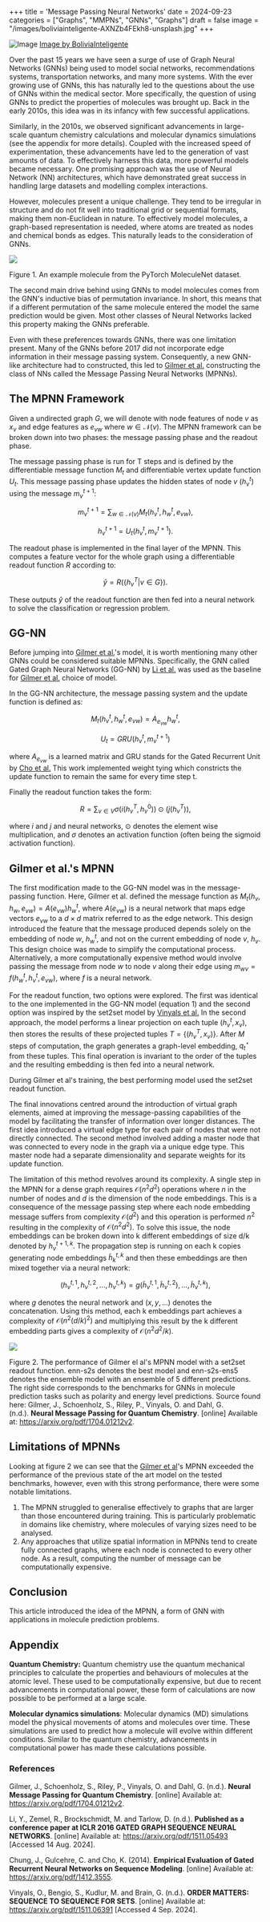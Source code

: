 +++
title = 'Message Passing Neural Networks'
date = 2024-09-23
categories = ["Graphs", "MMPNs", "GNNs", "Graphs"]
draft = false
image = "/images/boliviainteligente-AXNZb4FEkh8-unsplash.jpg"
+++

![Image](/images/boliviainteligente-AXNZb4FEkh8-unsplash.jpg)
[Image by BoliviaInteligente](https://unsplash.com/@boliviainteligente)

Over the past 15 years we have seen a surge of use of Graph Neural Networks (GNNs) being used to model social networks, recommendations systems, transportation networks, and many more systems. With the ever growing use of GNNs, this has naturally led to the questions about the use of GNNs within the medical sector. More specifically, the question of using GNNs to predict the properties of molecules was brought up. Back in the early 2010s, this idea was in its infancy with few successful applications.

Similarly, in the 2010s, we observed significant advancements in large-scale quantum chemistry calculations and molecular dynamics simulations (see the appendix for more details). Coupled with the increased speed of experimentation, these advancements have led to the generation of vast amounts of data. To effectively harness this data, more powerful models became necessary. One promising approach was the use of Neural Network (NN) architectures, which have demonstrated great success in handling large datasets and modelling complex interactions.

However, molecules present a unique challenge. They tend to be irregular in structure and do not fit well into traditional grid or sequential formats, making them non-Euclidean in nature. To effectively model molecules, a graph-based representation is needed, where atoms are treated as nodes and chemical bonds as edges. This naturally leads to the consideration of GNNs.

![](https://mathstoml.ghost.io/content/images/2024/09/image-2.png)

Figure 1. An example molecule from the PyTorch MoleculeNet dataset.

The second main drive behind using GNNs to model molecules comes from the GNN's inductive bias of permutation invariance. In short, this means that if a different permutation of the same molecule entered the model the same prediction would be given. Most other classes of Neural Networks lacked this property making the GNNs preferable.

Even with these preferences towards GNNs, there was one limitation present. Many of the GNNs before 2017 did not incorporate edge information in their message passing system. Consequently, a new GNN-like architecture had to constructed, this led to [Gilmer et al.](https://arxiv.org/pdf/1704.01212v2) constructing the class of NNs called the Message Passing Neural Networks (MPNNs).

## The MPNN Framework

Given a undirected graph $G$, we will denote with node features of node $v$ as $x_v$ and edge features as $e_{vw}$ where $w \in \mathcal{N}(v)$. The MPNN framework can be broken down into two phases: the message passing phase and the readout phase.

The message passing phase is run for T steps and is defined by the differentiable message function $M_t$ and differentiable vertex update function $U_t$. This message passing phase updates the hidden states of node $v \ (h_{v}^{t})$ using the message $m_{v}^{t+1}$:

$$m_{v}^{t+1} = \sum_{w \in \mathcal{N}(v)} M_{t}(h_{v}^{t}, h_{w}^{t}, e_{vw}),$$

$$h_{v}^{t+1} = U_{t}(h_{v}^{t}, m_{v}^{t+1}).$$

The readout phase is implemented in the final layer of the MPNN. This computes a feature vector for the whole graph using a differentiable readout function $R$ according to:

$$\hat{y} = R(\{h_{v}^{T} | v \in G\} ).$$

These outputs $\hat{y}$ of the readout function are then fed into a neural network to solve the classification or regression problem.

## GG-NN

Before jumping into [Gilmer et al.](https://arxiv.org/pdf/1704.01212v2.)'s model, it is worth mentioning many other GNNs could be considered suitable MPNNs. Specifically, the GNN called Gated Graph Neural Networks (GG-NN) by [Li et al.](https://arxiv.org/pdf/1511.05493) was used as the baseline for [Gilmer et al.](https://arxiv.org/pdf/1704.01212v2.) choice of model.

In the GG-NN architecture, the message passing system and the update function is defined as:

$$M_{t}(h_{v}^{t}, h_{w}^{t}, e_{vw}) = A_{e_{vw}}h_{w}^{t},$$

$$U_{t} = GRU(h_{v} ^{t}, m_{v} ^{t+1})$$

where $A_{e_{vw}}$ is a learned matrix and GRU stands for the Gated Recurrent Unit by [Cho et al.](https://arxiv.org/pdf/1412.3555) This work implemented weight tying which constricts the update function to remain the same for every time step t.

Finally the readout function takes the form:

$$\begin{equation}R = \sum_{v\in V} \sigma \left( i(h_{v}^{T}, h_{v}^{0}) \right) \odot \left( j(h_{v}^{T})\right),\end{equation}$$

where $i$ and $j$ and neural networks, $\odot$ denotes the element wise multiplication, and $\sigma$ denotes an activation function (often being the sigmoid activation function).

## Gilmer et al.'s MPNN

The first modification made to the GG-NN model was in the message-passing function. Here, Gilmer et al. defined the message function as $M_{t}(h_{v}, h_{w}, e_{vw}) = A(e_{vw}) h_{w}^{t}$, where $A(e_{vw})$ is a neural network that maps edge vectors $e_{vw}$ to a $d \times d$ matrix referred to as the edge network. This design introduced the feature that the message produced depends solely on the embedding of node $w$, $h_{w}^{t}$, and not on the current embedding of node $v$, $h_{v}$. This design choice was made to simplify the computational process. Alternatively, a more computationally expensive method would involve passing the message from node $w$ to node $v$ along their edge using $m_{wv} = f(h_{w}^{t}, h_{v}^{t}, e_{vw})$, where $f$ is a neural network.

For the readout function, two options were explored. The first was identical to the one implemented in the GG-NN model (equation 1) and the second option was inspired by the set2set model by [Vinyals et al.](https://arxiv.org/pdf/1511.06391) In the second approach, the model performs a linear projection on each tuple $(h_{v}^{t}, x_{v})$, then stores the results of these projected tuples $T = \{(h_{v}^{T}, x_{v})\}$. After $M$ steps of computation, the graph generates a graph-level embedding, $q_{t}^{\star}$ from these tuples. This final operation is invariant to the order of the tuples and the resulting embedding is then fed into a neural network.

During Gilmer et al's training, the best performing model used the set2set readout function.

The final innovations centred around the introduction of virtual graph elements, aimed at improving the message-passing capabilities of the model by facilitating the transfer of information over longer distances. The first idea introduced a virtual edge type for each pair of nodes that were not directly connected. The second method involved adding a master node that was connected to every node in the graph via a unique edge type. This master node had a separate dimensionality and separate weights for its update function.

The limitation of this method revolves around its complexity. A single step in the MPNN for a dense graph requires $\mathcal{O}(n^{2} d^{2})$ operations where $n$ in the number of nodes and $d$ is the dimension of the node embeddings. This is a consequence of the message passing step where each node embedding message suffers from complexity $\mathcal{O}({d}^{2})$ and this operation is performed $n^{2}$ resulting in the complexity of $\mathcal{O}(n^{2} d^{2})$. To solve this issue, the node embeddings can be broken down into k different embeddings of size d/k denoted by $h_{v}^{t+1, k}$. The propagation step is running on each k copies generating node embeddings $\tilde{h}_{k} ^{t, k}$ and then these embeddings are then mixed together via a neural network:

$$(h_{v}^{t, 1}, h_{v}^{t, 2}, ... , h_{v}^{t, k}) = g(\tilde{h}_{v}^{t, 1}, \tilde{h}_{v}^{t, 2}), ... , \tilde{h}_{v}^{t, k}),$$

where $g$ denotes the neural network and $(x, y, ...)$ denotes the concatenation. Using this method, each k embeddings part achieves a complexity of $\mathcal{O} (n^{2} (d/k)^{2})$ and multiplying this result by the k different embedding parts gives a complexity of $\mathcal{O} (n^{2} d^{2} / k)$.

![](https://mathstoml.ghost.io/content/images/2024/09/image-3.png)

Figure 2. The performance of Gilmer el al's MPNN model with a set2set readout function. enn-s2s denotes the best model and enn-s2s-ens5 denotes the ensemble model with an ensemble of 5 different predictions. The right side corresponds to the benchmarks for GNNs in molecule prediction tasks such as polarity and energy level predictions. Source found here: Gilmer, J., Schoenholz, S., Riley, P., Vinyals, O. and Dahl, G. (n.d.). __Neural Message Passing for Quantum Chemistry__. [online] Available at: https://arxiv.org/pdf/1704.01212v2.

## Limitations of MPNNs

Looking at figure 2 we can see that the [Gilmer et al](https://arxiv.org/pdf/1704.01212v2)'s MPNN exceeded the performance of the previous state of the art model on the tested benchmarks, however, even with this strong performance, there were some notable limitations.

1. The MPNN struggled to generalise effectively to graphs that are larger than those encountered during training. This is particularly problematic in domains like chemistry, where molecules of varying sizes need to be analysed.
2. Any approaches that utilize spatial information in MPNNs tend to create fully connected graphs, where each node is connected to every other node. As a result, computing the number of message can be computationally expensive.

## Conclusion

This article introduced the idea of the MPNN, a form of GNN with applications in molecule prediction problems.

## Appendix

****Quantum Chemistry:**** Quantum chemistry use the quantum mechanical principles to calculate the properties and behaviours of molecules at the atomic level. These used to be computationally expensive, but due to recent advancements in computational power, these form of calculations are now possible to be performed at a large scale.

****Molecular dynamics simulations****: Molecular dynamics (MD) simulations model the physical movements of atoms and molecules over time. These simulations are used to predict how a molecule will evolve within different conditions. Similar to the quantum chemistry, advancements in computational power has made these calculations possible.

### References

Gilmer, J., Schoenholz, S., Riley, P., Vinyals, O. and Dahl, G. (n.d.). __Neural Message Passing for Quantum Chemistry__. [online] Available at: https://arxiv.org/pdf/1704.01212v2.

Li, Y., Zemel, R., Brockschmidt, M. and Tarlow, D. (n.d.). __Published as a conference paper at ICLR 2016 GATED GRAPH SEQUENCE NEURAL NETWORKS__. [online] Available at: https://arxiv.org/pdf/1511.05493 [Accessed 14 Aug. 2024].

Chung, J., Gulcehre, C. and Cho, K. (2014). __Empirical Evaluation of Gated Recurrent Neural Networks on Sequence Modeling__. [online] Available at: https://arxiv.org/pdf/1412.3555.

Vinyals, O., Bengio, S., Kudlur, M. and Brain, G. (n.d.). __ORDER MATTERS: SEQUENCE TO SEQUENCE FOR SETS__. [online] Available at: https://arxiv.org/pdf/1511.06391 [Accessed 4 Sep. 2024].

‌
